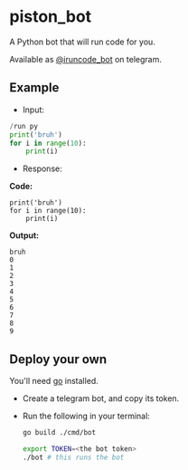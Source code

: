 # piston_bot

A Python bot that will run code for you.

Available as [@iruncode_bot](https://t.me/iruncode_bot) on telegram.

## Example

- Input:

```python
/run py
print('bruh')
for i in range(10):
    print(i)
```

- Response:

**Code:**

```console
print('bruh')
for i in range(10):
    print(i)
```

**Output:**

```console
bruh
0
1
2
3
4
5
6
7
8
9
```

## Deploy your own

You'll need [go](https://golang.org) installed.

- Create a telegram bot, and copy its token.
- Run the following in your terminal:

  ```bash
  go build ./cmd/bot

  export TOKEN=<the bot token>
  ./bot # this runs the bot
  ```
